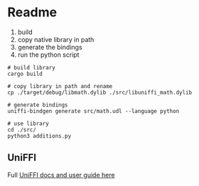 # Readme

1. build
2. copy native library in path
3. generate the bindings
4. run the python script

```shell
# build library
cargo build

# copy library in path and rename
cp ./target/debug/libmath.dylib ./src/libuniffi_math.dylib

# generate bindings
uniffi-bindgen generate src/math.udl --language python

# use library
cd ./src/
python3 additions.py
```

## UniFFI
Full [UniFFI docs and user guide here](https://mozilla.github.io/uniffi-rs/Overview.html)  
